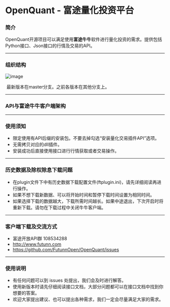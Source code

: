# OpenQuant - 富途量化投资平台

### 简介

​	OpenQuant开源项目可以满足使用**富途牛牛**软件进行量化投资的需求。提供包括Python接口、Json接口的行情及交易的API。



---



### 组织结构

![image](https://github.com/FutunnOpen/OpenQuant/raw/master/Structure.png)

​	最新版本在master分支。之前各版本在其他分支上。

---

### API与富途牛牛客户端架构

***

### 使用须知

- 限定使用有API后缀的安装包。不要去掉勾选“安装量化交易插件API”选项。
- 无需拷贝对应的dll插件。
- 安装成功后直接使用接口进行行情获取或者交易操作。

---

### 历史数据及除权除息下载问题

- 在plugin文件下中有历史数据下载配置文件(ftplugin.ini)，请先详细阅读再进行操作。
- 如果不想下载新数据、可以将开始时间和暂停下载时间设置为相同时间。
- 如果选择下载的数据越大，下载所需时间越长。如果中途退出，下次开启时将重新下载。请勿在下载过程中关闭牛牛客户端。

***

### 客户端下载及交流方式

* 富途开放API群 108534288
* <http://www.futunn.com>
* <https://github.com/FutunnOpen/OpenQuant/issues>


***

### 使用说明

* 有任何问题可以到 issues  处提出，我们会及时进行解答。
* 使用新版本时请先仔细阅读接口文档，大部分问题都可以在接口文档中找到你想要的答案。
* 欢迎大家提出建议、也可以提出各种需求，我们一定会尽量满足大家的需求。

